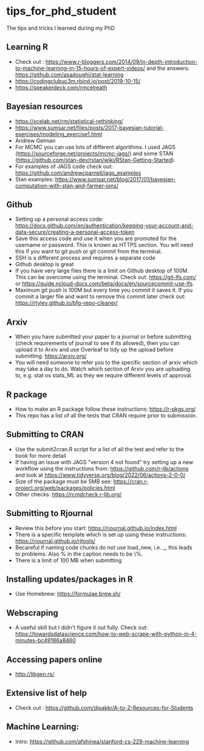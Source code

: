 # tips_for_phd_student
 The tips and tricks I learned during my PhD

## Learning R
- Check out : https://www.r-bloggers.com/2014/09/in-depth-introduction-to-machine-learning-in-15-hours-of-expert-videos/ and the answers: https://github.com/asadoughi/stat-learning
- https://codingclubuc3m.rbind.io/post/2019-10-15/
- https://speakerdeck.com/rmcelreath

## Bayesian resources
- https://xcelab.net/rm/statistical-rethinking/
- https://www.sumsar.net/files/posts/2017-bayesian-tutorial-exercises/modeling_exercise1.html
- Andrew Gelman
- For MCMC you can use lots of different algorithms. I used JAGS (https://sourceforge.net/projects/mcmc-jags/) and some STAN (https://github.com/stan-dev/rstan/wiki/RStan-Getting-Started). 
- For examples of JAGS code check out: https://github.com/andrewcparnell/jags_examples
- Stan examples: https://www.sumsar.net/blog/2017/01/bayesian-computation-with-stan-and-farmer-jons/


## Github
- Setting up a personal access code: https://docs.github.com/en/authentication/keeping-your-account-and-data-secure/creating-a-personal-access-token
- Save this access code and use it when you are promoted for the username or password. This is known as HTTPS section. You will need this if you want to git push or git commit from the terminal.
- SSH is a different process and requires a separate code
- Github desktop is great
- If you have very large files there is a limit on Github desktop of 100M. This can be overcome using the terminal. Check out: https://git-lfs.com/ or https://guide.ncloud-docs.com/beta/docs/en/sourcecommit-use-lfs
- Maximum git push is 100M but every time you commit it saves it. If you commit a larger file and want to remove this commit later check out:
https://rtyley.github.io/bfg-repo-cleaner/


## Arxiv
- When you have submitted your paper to a journal or before submitting (check requirements of journal to see if its allowed), then you can upload it to Arxiv and use Overleaf to tidy up the upload before submitting: https://arxiv.org/
- You will need someone to refer you to the specific section of arxiv which may take a day to do. Watch which section of Arxiv you are uploading to, e.g. stat os stats_ML as they we require different levels of approval.

## R package
- How to make an R package follow these instructions: https://r-pkgs.org/ 
- This repo has a list of all the tests that CRAN require prior to submission.
## Submitting to CRAN
- Use the submit2cran.R script for a list of all the test and refer to the book for more detail
- If having an issue with JAGS "version 4 not found" try setting up a new workflow using the instructions from: https://github.com/r-lib/actions and look at https://www.tidyverse.org/blog/2022/06/actions-2-0-0/
- Size of the package must be 5MB see: https://cran.r-project.org/web/packages/policies.html
- Other checks: https://rcmdcheck.r-lib.org/

## Submitting to Rjournal
- Review this before you start: https://rjournal.github.io/index.html
- There is a specific template which is set up using these instructions: https://rjournal.github.io/rjtools/
- Becareful if naming code chunks do not use load_new, i.e. _, this leads to problems. Also % in the caption needs to be \\%.
- There is a limit of 100 MB when submitting
## Installing updates/packages in R
- Use Homebrew: https://formulae.brew.sh/

## Webscraping
- A useful skill but I didn't figure it out fully. Check out: https://towardsdatascience.com/how-to-web-scrape-with-python-in-4-minutes-bc49186a8460

## Accessing papers online
- http://libgen.rs/

## Extensive list of help
- Check out : https://github.com/dipakkr/A-to-Z-Resources-for-Students

## Machine Learning:
- Intro: https://github.com/afshinea/stanford-cs-229-machine-learning
